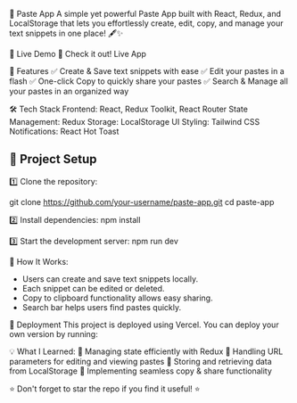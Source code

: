 📝 Paste App
A simple yet powerful Paste App built with React, Redux, and LocalStorage that lets you effortlessly create, edit, copy, and manage your text snippets in one place! 🖋️✨

🚀 Live Demo
🔗 Check it out! Live App

📌 Features
✅ Create & Save text snippets with ease
✅ Edit your pastes in a flash
✅ One-click Copy to quickly share your pastes
✅ Search & Manage all your pastes in an organized way

🛠 Tech Stack
Frontend: React, Redux Toolkit, React Router
State Management: Redux
Storage: LocalStorage
UI Styling: Tailwind CSS
Notifications: React Hot Toast

## 📂 Project Setup  

1️⃣ Clone the repository:  

git clone https://github.com/your-username/paste-app.git
cd paste-app


2️⃣ Install dependencies:
 npm install

3️⃣ Start the development server:
 npm run dev


📌 How It Works:
- Users can create and save text snippets locally.
- Each snippet can be edited or deleted.
- Copy to clipboard functionality allows easy sharing.
- Search bar helps users find pastes quickly.


🚀 Deployment
This project is deployed using Vercel. You can deploy your own version by running:
 

 
💡 What I Learned:
📌 Managing state efficiently with Redux
📌 Handling URL parameters for editing and viewing pastes
📌 Storing and retrieving data from LocalStorage
📌 Implementing seamless copy & share functionality

⭐ Don't forget to star the repo if you find it useful! ⭐

 
  

 
